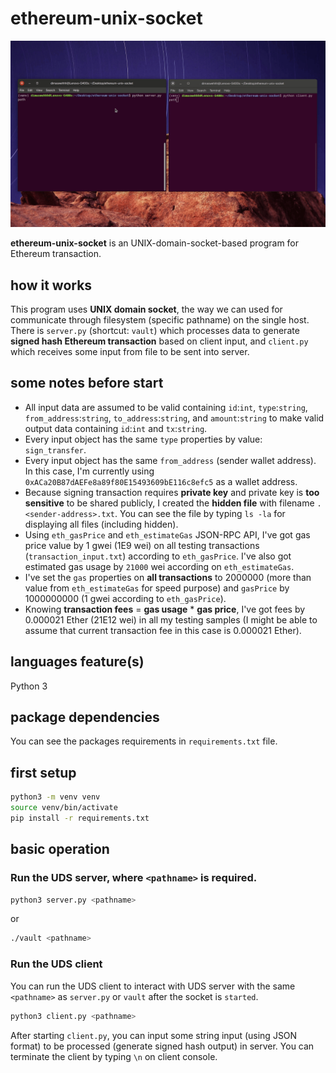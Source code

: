 # ethereum-unix-socket

![ethereum-unix-socket](demo.gif)

**ethereum-unix-socket** is an UNIX-domain-socket-based program for Ethereum transaction.

## how it works
This program uses **UNIX domain socket**, the way we can used for communicate through filesystem (specific pathname) on the single host. There is `server.py` (shortcut: `vault`) which processes data to generate **signed hash Ethereum transaction** based on client input, and `client.py` which receives some input from file to be sent into server.

## some notes before start
- All input data are assumed to be valid containing `id`:`int`, `type`:`string`, `from_address`:`string`, `to_address`:`string`, and `amount`:`string` to make valid output data containing `id`:`int` and `tx`:`string`.
- Every input object has the same `type` properties by value: `sign_transfer`.
- Every input object has the same `from_address` (sender wallet address). In this case, I'm currently using `0xACa20B87dAEFe8a89f80E15493609bE116c8efc5` as a wallet address.
- Because signing transaction requires **private key** and private key is **too sensitive** to be shared publicly, I created the **hidden file** with filename `.<sender-address>.txt`. You can see the file by typing `ls -la` for displaying all files (including hidden).
- Using `eth_gasPrice` and `eth_estimateGas` JSON-RPC API, I've got gas price value by 1 gwei (1E9 wei) on all testing transactions (`transaction_input.txt`) according to `eth_gasPrice`. I've also got estimated gas usage by `21000` wei according on `eth_estimateGas`.
- I've set the `gas` properties on **all transactions** to 2000000 (more than value from `eth_estimateGas` for speed purpose) and `gasPrice` by 1000000000 (1 gwei according to `eth_gasPrice`).
- Knowing **transaction fees** = **gas usage** * **gas price**, I've got fees by 0.000021 Ether (21E12 wei) in all my testing samples (I might be able to assume that current transaction fee in this case is 0.000021 Ether).

## languages feature(s)
Python 3

## package dependencies
You can see the packages requirements in `requirements.txt` file.

## first setup
```bash
python3 -m venv venv
source venv/bin/activate
pip install -r requirements.txt
```

## basic operation

### Run the UDS server, where `<pathname>` is required.

```bash
python3 server.py <pathname>
```

or

```bash
./vault <pathname>
```

### Run the UDS client
You can run the UDS client to interact with UDS server with the same `<pathname>` as `server.py` or `vault` after the socket is `started`.

```bash
python3 client.py <pathname>
```

After starting `client.py`, you can input some string input (using JSON format) to be processed (generate signed hash output) in server. You can terminate the client by typing `\n` on client console.